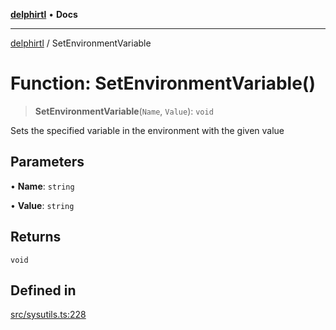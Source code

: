[**delphirtl**](../README.md) • **Docs**

***

[delphirtl](../globals.md) / SetEnvironmentVariable

# Function: SetEnvironmentVariable()

> **SetEnvironmentVariable**(`Name`, `Value`): `void`

Sets the specified variable in the environment with the given value

## Parameters

• **Name**: `string`

• **Value**: `string`

## Returns

`void`

## Defined in

[src/sysutils.ts:228](https://github.com/chuacw/delphirtl/blob/43018ba067448e7ddb820bbba64235119b6becfc/src/sysutils.ts#L228)
